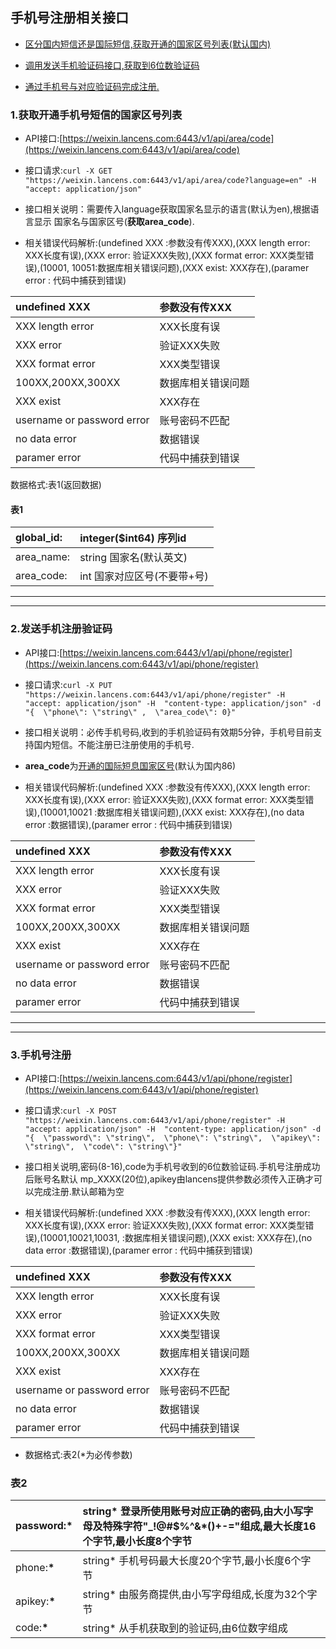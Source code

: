 ## 手机号注册相关接口

* [区分国内短信还是国际短信,获取开通的国家区号列表\(默认国内\)](#1获取开通的国家区号列表)

* [调用发送手机验证码接口,获取到6位数验证码](#2发送手机注册验证码)

* [通过手机号与对应验证码完成注册.](#3手机号注册)

### 1.获取开通手机号短信的国家区号列表

* API接口:[https://weixin.lancens.com:6443/v1/api/area/code](https://weixin.lancens.com:6443/v1/api/area/code)

* 接口请求:`curl -X GET "https://weixin.lancens.com:6443/v1/api/area/code?language=en" -H  "accept: application/json"`

* 接口相关说明：需要传入language获取国家名显示的语言\(默认为en\),根据语言显示 国家名与国家区号\(**获取area\_code**\).

* 相关错误代码解析:\(undefined XXX :参数没有传XXX\),\(XXX length error: XXX长度有误\),\(XXX error: 验证XXX失败\),\(XXX format error: XXX类型错误\),\(10001, 10051:数据库相关错误问题\),\(XXX exist: XXX存在\),\(paramer error : 代码中捕获到错误\)

| undefined XXX | 参数没有传XXX |
| :--- | :--- |
| XXX length error | XXX长度有误 |
| XXX error | 验证XXX失败 |
| XXX format error | XXX类型错误 |
| 100XX,200XX,300XX | 数据库相关错误问题 |
| XXX exist | XXX存在 |
| username or password error | 账号密码不匹配 |
| no data error | 数据错误 |
| paramer error | 代码中捕获到错误 |

数据格式:表1\(返回数据\)

#### 表1

| global\_id: | integer\($int64\) 序列id |
| :--- | :--- |
| area\_name: | string 国家名\(默认英文\) |
| area\_code: | int 国家对应区号\(不要带+号\) |

---

---

### 2.发送手机注册验证码

* API接口:[https://weixin.lancens.com:6443/v1/api/phone/register](https://weixin.lancens.com:6443/v1/api/phone/register)

* 接口请求:`curl -X PUT "https://weixin.lancens.com:6443/v1/api/phone/register" -H  "accept: application/json" -H  "content-type: application/json" -d "{  \"phone\": \"string\" ,  \"area_code\": 0}"`

* 接口相关说明：必传手机号码,收到的手机验证码有效期5分钟，手机号目前支持国内短信。不能注册已注册使用的手机号.

* **area\_code**为[开通的国际短息国家区号](#1获取开通手机号短信的国家区号列表)\(默认为国内86\)

* 相关错误代码解析:\(undefined XXX :参数没有传XXX\),\(XXX length error: XXX长度有误\),\(XXX error: 验证XXX失败\),\(XXX format error: XXX类型错误\),\(10001,10021 :数据库相关错误问题\),\(XXX exist: XXX存在\),\(no data error :数据错误\),\(paramer error : 代码中捕获到错误\)

| undefined XXX | 参数没有传XXX |
| :--- | :--- |
| XXX length error | XXX长度有误 |
| XXX error | 验证XXX失败 |
| XXX format error | XXX类型错误 |
| 100XX,200XX,300XX | 数据库相关错误问题 |
| XXX exist | XXX存在 |
| username or password error | 账号密码不匹配 |
| no data error | 数据错误 |
| paramer error | 代码中捕获到错误 |

---

---

### 3.手机号注册

* API接口:[https://weixin.lancens.com:6443/v1/api/phone/register](https://weixin.lancens.com:6443/v1/api/phone/register)

* 接口请求:`curl -X POST "https://weixin.lancens.com:6443/v1/api/phone/register" -H  "accept: application/json" -H  "content-type: application/json" -d "{  \"password\": \"string\",  \"phone\": \"string\",  \"apikey\": \"string\",  \"code\": \"string\"}"`

* 接口相关说明,密码\(8-16\),code为手机号收到的6位数验证码.手机号注册成功后账号名默认 mp\_XXXX\(20位\),apikey由lancens提供参数必须传入正确才可以完成注册.默认邮箱为空

* 相关错误代码解析:\(undefined XXX :参数没有传XXX\),\(XXX length error: XXX长度有误\),\(XXX error: 验证XXX失败\),\(XXX format error: XXX类型错误\),\(10001,10021,10031, :数据库相关错误问题\),\(XXX exist: XXX存在\),\(no data error :数据错误\),\(paramer error : 代码中捕获到错误\)

| undefined XXX | 参数没有传XXX |
| :--- | :--- |
| XXX length error | XXX长度有误 |
| XXX error | 验证XXX失败 |
| XXX format error | XXX类型错误 |
| 100XX,200XX,300XX | 数据库相关错误问题 |
| XXX exist | XXX存在 |
| username or password error | 账号密码不匹配 |
| no data error | 数据错误 |
| paramer error | 代码中捕获到错误 |

* 数据格式:表2\(\*为必传参数\)

### 表2

| password:**\*** | string\* 登录所使用账号对应正确的密码,由大小写字母及特殊字符"\_!@\#$%^&\*\(\)+-="组成,最大长度16个字节,最小长度8个字节 |
| :--- | :--- |
| phone:**\*** | string\* 手机号码最大长度20个字节,最小长度6个字节 |
| apikey:**\*** | string\* 由服务商提供,由小写字母组成,长度为32个字节 |
| code:**\*** | string\* 从手机获取到的验证码,由6位数字组成 |




